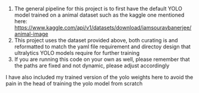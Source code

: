 1. The general pipeline for this project is to first have the default YOLO model trained on a animal dataset such as the kaggle one mentioned here: https://www.kaggle.com/api/v1/datasets/download/iamsouravbanerjee/animal-image
2. This project uses the dataset provided above, both curating is and reformatted to match the yaml file requirement and directoy design that ultralytics YOLO models require for further training
3. If you are running this code on your own as well, please remember that the paths are fixed and not dynamic, please adjust accordingly

I have also included my trained version of the yolo weights here to avoid the pain in the head of training the yolo model from scratch
